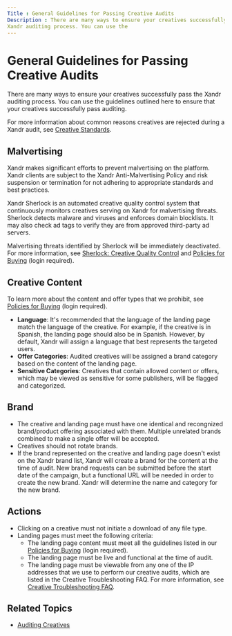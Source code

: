 ```yaml
---
Title : General Guidelines for Passing Creative Audits
Description : There are many ways to ensure your creatives successfully pass the
Xandr auditing process. You can use the
---
```



# General Guidelines for Passing Creative Audits



There are many ways to ensure your creatives successfully pass the
Xandr auditing process. You can use the
guidelines outlined here to ensure that your creatives successfully pass
auditing.

For more information about common reasons creatives are rejected during
a Xandr audit, see
<a href="creative-standards.md" class="xref"
title="Xandr has foundational policies that all creative and inventory content must follow. Creatives that violate these policies will be removed from the platform, and will be ineligible for both real-time bidding (RTB) and in-network buying. Repeated violation of these policies may result in strikes against offending members.">Creative
Standards</a>.


## Malvertising

Xandr makes significant efforts to prevent
malvertising on the platform. Xandr clients are
subject to the Xandr Anti-Malvertising Policy
and risk suspension or termination for not adhering to appropriate
standards and best practices.

Xandr Sherlock is an automated creative quality
control system that continuously monitors creatives serving on
Xandr for malvertising threats. Sherlock detects
malware and viruses and enforces domain blocklists. It may also check ad
tags to verify they are from approved third-party ad servers.

Malvertising threats identified by Sherlock will be immediately
deactivated. For more information, see
<a href="sherlock-creative-quality-control.md" class="xref"
title="Xandr takes malware extremely seriously, and we are actively working to be at the forefront of prevention in order to protect our customers.">Sherlock:
Creative Quality Control</a> and
<a href="https://wiki.xandr.com/display/policies/Policies+for+Buying"
class="xref" target="_blank">Policies for Buying</a> (login required).



<div id="general-guidelines-to-pass-auditing__section_d036eae0-1f50-4057-8728-2e9554a2b8e8"
>

## Creative Content

To learn more about the content and offer types that we prohibit, see
<a href="https://wiki.xandr.com/display/policies/Policies+for+Buying"
class="xref" target="_blank">Policies for Buying</a> (login required).

- **Language**: It's recommended that the language of the landing page
  match the language of the creative. For example, if the creative is in
  Spanish, the landing page should also be in Spanish. However, by
  default, Xandr will assign a language that
  best represents the targeted users.
- **Offer Categories**: Audited creatives will be assigned a brand
  category based on the content of the landing page.
- **Sensitive Categories**: Creatives that contain allowed content or
  offers, which may be viewed as sensitive for some publishers, will be
  flagged and categorized.




## Brand

- The creative and landing page must have one identical and recongnized
  brand/product offering associated with them. Multiple unrelated brands
  combined to make a single offer will be accepted.
- Creatives should not rotate brands.
- If the brand represented on the creative and landing page doesn't
  exist on the Xandr brand list,
  Xandr will create a brand for the content at
  the time of audit. New brand requests can be submitted before the
  start date of the campaign, but a functional URL will be needed in
  order to create the new brand. Xandr will
  determine the name and category for the new brand.


 

## Actions

- Clicking on a creative must not initiate a download of any file type.
- Landing pages must meet the following criteria:
  - The landing page content must meet all the guidelines listed in our
    <a href="https://wiki.xandr.com/display/policies/Policies+for+Buying"
    class="xref" target="_blank">Policies for Buying</a> (login
    required).
  - The landing page must be live and functional at the time of audit.
  - The landing page must be viewable from any one of the IP addresses
    that we use to perform our creative audits, which are listed in the
    Creative Troubleshooting FAQ. For more information, see <a
    href="xandr-bidders/creative-troubleshooting-faq.md#CreativeTroubleshootingFAQ-CreativeDoesn-tDisplay"
    class="xref" target="_blank">Creative Troubleshooting FAQ</a>.





## Related Topics

- <a href="auditing-creatives.md" class="xref"
  title="Buyers must submit creatives to Xandr so that they can be audited before running on Xandr real-time inventory. Creatives that fail the Xandr platform audit will not run.">Auditing
  Creatives</a>






